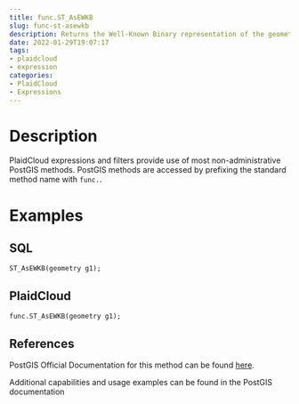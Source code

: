 ```yaml
---
title: func.ST_AsEWKB
slug: func-st-asewkb
description: Returns the Well-Known Binary representation of the geometry with SRID metadata
date: 2022-01-29T19:07:17
tags:
- plaidcloud
- expression
categories:
- PlaidCloud
- Expressions
---
```



# Description


PlaidCloud expressions and filters provide use of most non-administrative PostGIS methods. PostGIS methods are accessed by prefixing the standard method name with `func.`.



# Examples


## SQL



```
ST_AsEWKB(geometry g1);
```


## PlaidCloud



```
func.ST_AsEWKB(geometry g1);
```


## References


PostGIS Official Documentation for this method can be found [here](https://postgis.net/docs/manual-3.1/ST_AsEWKB.html).



Additional capabilities and usage examples can be found in the PostGIS documentation

